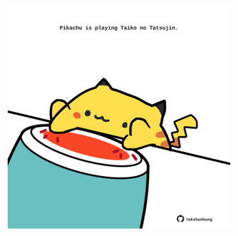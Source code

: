 <!-- built at 30/12/2022, 10:00:44 UTC -->
<p align="center">
  <img width="500" height="500" src="./ReadmeImage.svg">
</p>
